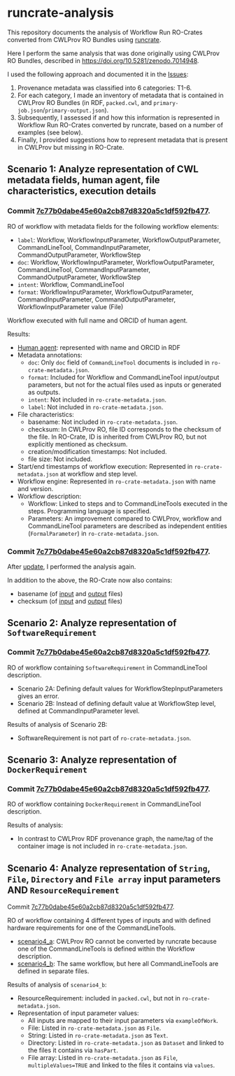 # runcrate-analysis

This repository documents the analysis of Workflow Run RO-Crates converted from CWLProv RO Bundles using [runcrate](https://github.com/ResearchObject/runcrate). 

Here I perform the same analysis that was done originally using CWLProv RO Bundles, described in <https://doi.org/10.5281/zenodo.7014948>. 

I used the following approach and documented it in the [Issues](https://github.com/RenskeW/runcrate-analysis/issues):

1. Provenance metadata was classified into 6 categories: T1-6.
2. For each category, I made an inventory of metadata that is contained in CWLProv RO Bundles (in RDF, `packed.cwl`, and `primary-job.json`/`primary-output.json`).
3. Subsequently, I assessed if and how this information is represented in Workflow Run RO-Crates converted by runcrate, based on a number of examples (see below).
4. Finally, I provided suggestions how to represent metadata that is present in CWLProv but missing in RO-Crate.

## Scenario 1: Analyze representation of CWL metadata fields, human agent, file characteristics, execution details

### Commit [7c77b0dabe45e60a2cb87d8320a5c1df592fb477](https://github.com/ResearchObject/runcrate/commit/7c77b0dabe45e60a2cb87d8320a5c1df592fb477). 

RO of workflow with metadata fields for the following workflow elements:

- `label`: Workflow, WorkflowInputParameter, WorkflowOutputParameter, CommandLineTool, CommandInputParameter, CommandOutputParameter, WorkflowStep
- `doc`: Workflow, WorkflowInputParameter, WorkflowOutputParameter, CommandLineTool, CommandInputParameter, CommandOutputParameter, WorkflowStep
- `intent`: Workflow, CommandLineTool
- `format`: WorkflowInputParameter, WorkflowOutputParameter, CommandInputParameter, CommandOutputParameter, WorkflowInputParameter value (File)

Workflow executed with full name and ORCID of human agent.

Results:

- [Human agent](https://github.com/RenskeW/runcrate-analysis/blob/774a2b3c6f00ebe5c68244fa39a660b45618ca25/scenario1/rocrate/ro-crate-metadata.json#L203): represented with name and ORCID in RDF
- Metadata annotations: 
    - `doc`: Only `doc` field of `CommandLineTool` documents is included in `ro-crate-metadata.json`. 
    - `format`: Included for Workflow and CommandLineTool input/output parameters, but not for the actual files used as inputs or generated as outputs.
    - `intent`: Not included in `ro-crate-metadata.json`.
    - `label`: Not included in `ro-crate-metadata.json`.
- File characteristics:
    - basename: Not included in `ro-crate-metadata.json`. 
    - checksum: In CWLProv RO, file ID corresponds to the checksum of the file. In RO-Crate, ID is inherited from CWLProv RO, but not explicitly mentioned as checksum. 
    - creation/modification timestamps: Not included.
    - file size: Not included.
- Start/end timestamps of workflow execution: Represented in `ro-crate-metadata.json` at workflow and step level. 
- Workflow engine: Represented in `ro-crate-metadata.json` with name and version. 
- Workflow description:
    - Workflow: Linked to steps and to CommandLineTools executed in the steps. Programming language is specified. 
    - Parameters: An improvement compared to CWLProv, workflow and CommandLineTool parameters are described as independent entities (`FormalParameter`) in `ro-crate-metadata.json`. 

### Commit [7c77b0dabe45e60a2cb87d8320a5c1df592fb477](https://github.com/ResearchObject/runcrate/commit/4e69222e9489da5fe4f16d94a97a2242e2b3009d).

After [update](https://github.com/ResearchObject/runcrate/pull/15), I performed the analysis again.

In addition to the above, the RO-Crate now also contains:

- basename (of [input](https://github.com/RenskeW/runcrate-analysis/blob/79288ed661e6f00250e3d344b3bac5fa6412311c/scenario1/rocrate_v2/ro-crate-metadata.json#L269) and [output](https://github.com/RenskeW/runcrate-analysis/blob/79288ed661e6f00250e3d344b3bac5fa6412311c/scenario1/rocrate_v2/ro-crate-metadata.json#L283) files)
- checksum (of [input](https://github.com/RenskeW/runcrate-analysis/blob/79288ed661e6f00250e3d344b3bac5fa6412311c/scenario1/rocrate_v2/ro-crate-metadata.json#L278) and [output](https://github.com/RenskeW/runcrate-analysis/blob/79288ed661e6f00250e3d344b3bac5fa6412311c/scenario1/rocrate_v2/ro-crate-metadata.json#L292) files)

## Scenario 2: Analyze representation of `SoftwareRequirement`

### Commit [7c77b0dabe45e60a2cb87d8320a5c1df592fb477](https://github.com/ResearchObject/runcrate/commit/7c77b0dabe45e60a2cb87d8320a5c1df592fb477). 

RO of workflow containing `SoftwareRequirement` in CommandLineTool description.

- Scenario 2A: Defining default values for WorkflowStepInputParameters gives an error.
- Scenario 2B: Instead of defining default value at WorkflowStep level, defined at CommandInputParameter level. 

Results of analysis of Scenario 2B:

- SoftwareRequirement is not part of `ro-crate-metadata.json`. 

## Scenario 3: Analyze representation of `DockerRequirement`

### Commit [7c77b0dabe45e60a2cb87d8320a5c1df592fb477](https://github.com/ResearchObject/runcrate/commit/7c77b0dabe45e60a2cb87d8320a5c1df592fb477). 

RO of workflow containing `DockerRequirement` in CommandLineTool description.

Results of analysis: 

- In contrast to CWLProv RDF provenance graph, the name/tag of the container image is not included in `ro-crate-metadata.json`.

## Scenario 4: Analyze representation of `String`, `File`, `Directory` and `File array` input parameters AND `ResourceRequirement`

Commit [7c77b0dabe45e60a2cb87d8320a5c1df592fb477](https://github.com/ResearchObject/runcrate/commit/7c77b0dabe45e60a2cb87d8320a5c1df592fb477). 

RO of workflow containing 4 different types of inputs and with defined hardware requirements for one of the CommandLineTools.

- [scenario4_a](./scenario4_a): CWLProv RO cannot be converted by runcrate because one of the CommandLineTools is defined within the Workflow description.
- [scenario4_b](./scenario3_b): The same workflow, but here all CommandLineTools are defined in separate files.

Results of analysis of `scenario4_b`:

- ResourceRequirement: included in `packed.cwl`, but not in `ro-crate-metadata.json`.
- Representation of input parameter values:
    - All inputs are mapped to their input parameters via `exampleOfWork`.
    - File: Listed in `ro-crate-metadata.json` as `File`.
    - String: Listed in `ro-crate-metadata.json` as `Text`. 
    - Directory: Listed in `ro-crate-metadata.json` as `Dataset` and linked to the files it contains via `hasPart`.
    - File array: Listed in `ro-crate-metadata.json` as `File`, `multipleValues=TRUE` and linked to the files it contains via `values`.

